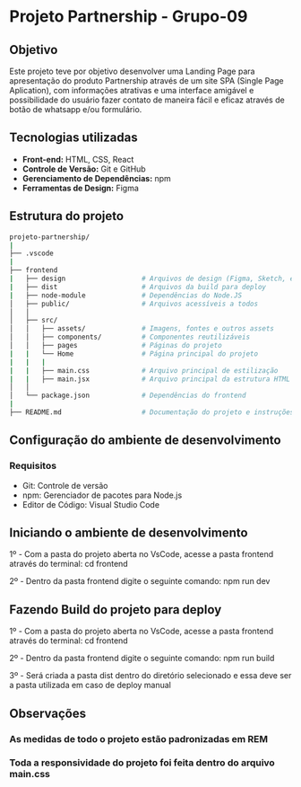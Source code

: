 # Projeto Partnership - Grupo-09

## Objetivo

Este projeto teve por objetivo desenvolver uma Landing Page para apresentação do produto Partnership através de um site SPA (Single Page Aplication), com informações atrativas e uma interface amigável e possibilidade do usuário fazer contato de maneira fácil e eficaz através de botão de whatsapp e/ou formulário. 

## Tecnologias utilizadas

- **Front-end:** HTML, CSS, React 
- **Controle de Versão:** Git e GitHub
- **Gerenciamento de Dependências:** npm
- **Ferramentas de Design:** Figma

## Estrutura do projeto

```bash
projeto-partnership/
|
├── .vscode
|
├── frontend
|   ├── design                   # Arquivos de design (Figma, Sketch, etc.)                                   
|   ├── dist                     # Arquivos da build para deploy
|   ├── node-module              # Dependências do Node.JS
│   ├── public/                  # Arquivos acessíveis a todos
│   │   
│   ├── src/
│   │   ├── assets/              # Imagens, fontes e outros assets
│   │   ├── components/          # Componentes reutilizáveis
│   │   ├── pages                # Páginas do projeto
|   |   └── Home                 # Página principal do projeto
|   |   |
|   |   ├── main.css             # Arquivo principal de estilização
|   |   ├── main.jsx             # Arquivo principal da estrutura HTML   
│   │   
│   └── package.json             # Dependências do frontend
|
├── README.md                    # Documentação do projeto e instruções

```

## Configuração do ambiente de desenvolvimento

### Requisitos

- Git: Controle de versão
- npm: Gerenciador de pacotes para Node.js
- Editor de Código: Visual Studio Code

## Iniciando o ambiente de desenvolvimento
1º - Com a pasta do projeto aberta no VsCode, acesse a pasta frontend através do terminal:
cd frontend

2º - Dentro da pasta frontend digite o seguinte comando:
npm run dev

## Fazendo Build do projeto para deploy
1º - Com a pasta do projeto aberta no VsCode, acesse a pasta frontend através do terminal:
cd frontend

2º - Dentro da pasta frontend digite o seguinte comando:
npm run build

3º - Será criada a pasta dist dentro do diretório selecionado e essa deve ser a pasta utilizada em caso de deploy manual

## Observações

### As medidas de todo o projeto estão padronizadas em REM
### Toda a responsividade do projeto foi feita dentro do arquivo main.css

